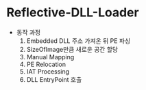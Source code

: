 # Reflective-DLL-Loader

- 동작 과정
  1. Embedded DLL 주소 가져온 뒤 PE 파싱
  2. SizeOfImage만큼 새로운 공간 할당
  3. Manual Mapping
  4. PE Relocation
  5. IAT Processing
  6. DLL EntryPoint 호출
